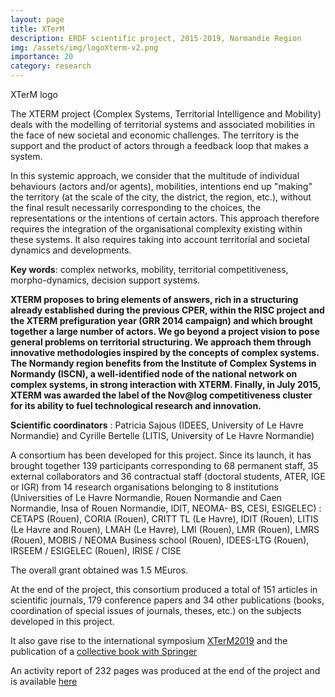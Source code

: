 ```yaml
---
layout: page
title: XTerM
description: ERDF scientific project, 2015-2019, Normandie Region 
img: /assets/img/logoXterm-v2.png
importance: 20
category: research
---
```

<div class="row">
    <div class="col-sm mt-3 mt-md-0">
        <img class="img-fluid rounded z-depth-1" src="{{ '/assets/img/logoXterm-v2.png' | relative_url }}" alt="" title="XTerM logo"/>
    </div>
</div>
<div class="caption">
    XTerM logo
</div>

The XTERM project (Complex Systems, Territorial Intelligence and Mobility) deals with the modelling of territorial systems and associated mobilities in the face of new societal and economic challenges. The territory is the support and the product of actors through a feedback loop that makes a system.

In this systemic approach, we consider that the multitude of individual behaviours (actors and/or agents), mobilities, intentions end up "making" the territory (at the scale of the city, the district, the region, etc.), without the final result necessarily corresponding to the choices, the representations or the intentions of certain actors. This approach therefore requires the integration of the organisational complexity existing within these systems. It also requires taking into account territorial and societal dynamics and developments.

**Key words**: complex networks, mobility, territorial competitiveness, morpho-dynamics, decision support systems.

**XTERM proposes to bring elements of answers, rich in a structuring already established during the previous CPER, within the RISC project and the XTERM prefiguration year (GRR 2014 campaign) and which brought together a large number of actors. We go beyond a project vision to pose general problems on territorial structuring. We approach them through innovative methodologies inspired by the concepts of complex systems. The Normandy region benefits from the Institute of Complex Systems in Normandy (ISCN), a well-identified node of the national network on complex systems, in strong interaction with XTERM. Finally, in July 2015, XTERM was awarded the label of the Nov@log competitiveness cluster for its ability to fuel technological research and innovation.**

**Scientific coordinators** : Patricia Sajous (IDEES, University of Le Havre Normandie) and Cyrille Bertelle (LITIS, University of Le Havre Normandie)

A consortium has been developed for this project. Since its launch, it has brought together 139 participants corresponding to 68 permanent staff, 35 external collaborators and 36 contractual staff (doctoral students, ATER, IGE or IGR) from 14 research organisations belonging to 8 institutions (Universities of Le Havre Normandie, Rouen Normandie and Caen Normandie, Insa of Rouen Normandie, IDIT, NEOMA- BS, CESI, ESIGELEC) : CETAPS (Rouen), CORIA (Rouen), CRITT TL (Le Havre), IDIT (Rouen), LITIS (Le Havre and Rouen), LMAH (Le Havre), LMI (Rouen), LMR (Rouen), LMRS (Rouen), MOBIS / NEOMA Business school (Rouen), IDEES-LTG (Rouen), IRSEEM / ESIGELEC (Rouen), IRISE / CISE

The overall grant obtained was 1.5 MEuros.

At the end of the project, this consortium produced a total of 151 articles in scientific journals, 179 conference papers and 34 other publications (books, coordination of special issues of journals, theses, etc.) on the subjects developed in this project. 

It also gave rise to the international symposium [XTerM2019](https://xterm2019.sciencesconf.org/) and the publication of a [collective book with Springer](https://link.springer.com/book/10.1007/978-3-030-59302-5)

An activity report of 232 pages was produced at the end of the project and is available [here](https://cyrillebertelle.github.io/cyrillebertelleWP/assets/pdf/Rapport-Scientifique-xterM201911.pdf)

<!-- 
Every project has a beautiful feature showcase page.
It's easy to include images in a flexible 3-column grid format.
Make your photos 1/3, 2/3, or full width.

To give your project a background in the portfolio page, just add the img tag to the front matter like so:

    ---
    layout: page
    title: project
    description: a project with a background image
    img: /assets/img/12.jpg
    ---

<div class="row">
    <div class="col-sm mt-3 mt-md-0">
        <img class="img-fluid rounded z-depth-1" src="{{ '/assets/img/1.jpg' | relative_url }}" alt="" title="example image"/>
    </div>
    <div class="col-sm mt-3 mt-md-0">
        <img class="img-fluid rounded z-depth-1" src="{{ '/assets/img/3.jpg' | relative_url }}" alt="" title="example image"/>
    </div>
    <div class="col-sm mt-3 mt-md-0">
        <img class="img-fluid rounded z-depth-1" src="{{ '/assets/img/5.jpg' | relative_url }}" alt="" title="example image"/>
    </div>
</div>
<div class="caption">
    Caption photos easily. On the left, a road goes through a tunnel. Middle, leaves artistically fall in a hipster photoshoot. Right, in another hipster photoshoot, a lumberjack grasps a handful of pine needles.
</div>
<div class="row">
    <div class="col-sm mt-3 mt-md-0">
        <img class="img-fluid rounded z-depth-1" src="{{ '/assets/img/5.jpg' | relative_url }}" alt="" title="example image"/>
    </div>
</div>
<div class="caption">
    This image can also have a caption. It's like magic.
</div>

You can also put regular text between your rows of images.
Say you wanted to write a little bit about your project before you posted the rest of the images.
You describe how you toiled, sweated, *bled* for your project, and then... you reveal it's glory in the next row of images.


<div class="row justify-content-sm-center">
    <div class="col-sm-8 mt-3 mt-md-0">
        <img class="img-fluid rounded z-depth-1" src="{{ '/assets/img/6.jpg' | relative_url }}" alt="" title="example image"/>
    </div>
    <div class="col-sm-4 mt-3 mt-md-0">
        <img class="img-fluid rounded z-depth-1" src="{{ '/assets/img/11.jpg' | relative_url }}" alt="" title="example image"/>
    </div>
</div>
<div class="caption">
    You can also have artistically styled 2/3 + 1/3 images, like these.
</div>


The code is simple.
Just wrap your images with `<div class="col-sm">` and place them inside `<div class="row">` (read more about the <a href="https://getbootstrap.com/docs/4.4/layout/grid/" target="_blank">Bootstrap Grid</a> system).
To make images responsive, add `img-fluid` class to each; for rounded corners and shadows use `rounded` and `z-depth-1` classes.
Here's the code for the last row of images above:

```html
<div class="row justify-content-sm-center">
    <div class="col-sm-8 mt-3 mt-md-0">
        <img class="img-fluid rounded z-depth-1" src="{{ '/assets/img/6.jpg' | relative_url }}" alt="" title="example image"/>
    </div>
    <div class="col-sm-4 mt-3 mt-md-0">
        <img class="img-fluid rounded z-depth-1" src="{{ '/assets/img/11.jpg' | relative_url }}" alt="" title="example image"/>
    </div>
</div>
```
-->
